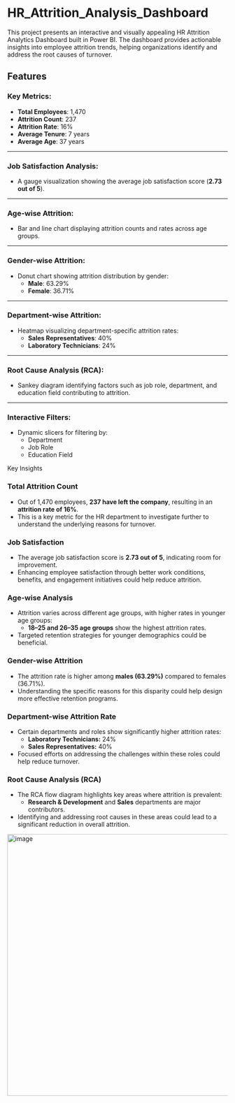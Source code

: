 # HR_Attrition_Analysis_Dashboard

This project presents an interactive and visually appealing HR Attrition Analytics Dashboard built in Power BI. The dashboard provides actionable insights into employee attrition trends, helping organizations identify and address the root causes of turnover.

## Features

### Key Metrics:
- **Total Employees**: 1,470  
- **Attrition Count**: 237  
- **Attrition Rate**: 16%  
- **Average Tenure**: 7 years  
- **Average Age**: 37 years  

---

### Job Satisfaction Analysis:
- A gauge visualization showing the average job satisfaction score (**2.73 out of 5**).

---

### Age-wise Attrition:
- Bar and line chart displaying attrition counts and rates across age groups.

---

### Gender-wise Attrition:
- Donut chart showing attrition distribution by gender:  
  - **Male**: 63.29%  
  - **Female**: 36.71%  

---

### Department-wise Attrition:
- Heatmap visualizing department-specific attrition rates:  
  - **Sales Representatives**: 40%  
  - **Laboratory Technicians**: 24%  

---

### Root Cause Analysis (RCA):
- Sankey diagram identifying factors such as job role, department, and education field contributing to attrition.

---

### Interactive Filters:
- Dynamic slicers for filtering by:
  - Department  
  - Job Role  
  - Education Field  

Key Insights

### Total Attrition Count
- Out of 1,470 employees, **237 have left the company**, resulting in an **attrition rate of 16%**.
- This is a key metric for the HR department to investigate further to understand the underlying reasons for turnover.

### Job Satisfaction
- The average job satisfaction score is **2.73 out of 5**, indicating room for improvement.
- Enhancing employee satisfaction through better work conditions, benefits, and engagement initiatives could help reduce attrition.

### Age-wise Analysis
- Attrition varies across different age groups, with higher rates in younger age groups:
  - **18–25 and 26–35 age groups** show the highest attrition rates.
- Targeted retention strategies for younger demographics could be beneficial.

### Gender-wise Attrition
- The attrition rate is higher among **males (63.29%)** compared to females (36.71%).
- Understanding the specific reasons for this disparity could help design more effective retention programs.

### Department-wise Attrition Rate
- Certain departments and roles show significantly higher attrition rates:
  - **Laboratory Technicians:** 24%
  - **Sales Representatives:** 40%
- Focused efforts on addressing the challenges within these roles could help reduce turnover.

### Root Cause Analysis (RCA)
- The RCA flow diagram highlights key areas where attrition is prevalent:
  - **Research & Development** and **Sales** departments are major contributors.
- Identifying and addressing root causes in these areas could lead to a significant reduction in overall attrition.


<img width="599" alt="image" src="https://github.com/user-attachments/assets/a3623d5b-12a8-472a-abca-97ccd318fa03" />


